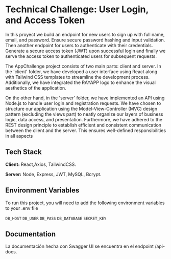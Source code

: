 # Technical Challenge: User Login, and Access Token

In this proyect we build an endpoint for new users to sign up with full name, email, and password. Ensure secure password hashing and input validation. Then another endpoint for users to authenticate with their credentials. Generate a secure access token (JWT) upon successful login and finally we serve the access token to authenticated users for subsequent requests.

The AppChallenge project consists of two main parts: client and server. In the 'client' folder, we have developed a user interface using React along with Tailwind CSS templates to streamline the development process. Additionally, we have integrated the RAYAPP logo to enhance the visual aesthetics of the application.

On the other hand, in the 'server' folder, we have implemented an API using Node.js to handle user login and registration requests. We have chosen to structure our application using the Model-View-Controller (MVC) design pattern (excluding the views part) to neatly organize our layers of business logic, data access, and presentation. Furthermore, we have adhered to the REST design principle to establish efficient and consistent communication between the client and the server. This ensures well-defined responsibilities in all aspects

## Tech Stack

**Client:** React,Axios, TailwindCSS.

**Server:** Node, Express, JWT, MySQL, Bcrypt.

## Environment Variables

To run this project, you will need to add the following environment variables to your .env file

`DB_HOST`
`DB_USER`
`DB_PASS`
`DB_DATABASE`
`SECRET_KEY`

## Documentation

La documentación hecha con Swagger UI se encuentra en el endpoint /api-docs.
